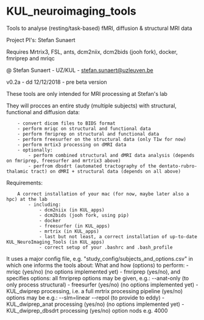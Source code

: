 # KUL_neuroimaging_tools
Tools to analyse (resting/task-based) fMRI, diffusion & structural MRI data

Project PI's: Stefan Sunaert

Requires Mrtrix3, FSL, ants, dcm2niix, dcm2bids (jooh fork), docker, fmriprep and mriqc

@ Stefan Sunaert - UZ/KUL - stefan.sunaert@uzleuven.be

v0.2a - dd 12/12/2018 - pre beta version

These tools are only intended for MRI processing at Stefan's lab

They will procces an entire study (multiple subjects) with structural, functional and diffusion data:

        - convert dicom files to BIDS format
        - perform mriqc on structural and functional data
        - perform fmriprep on structural and functional data
        - perform freesurfer on the structural data (only T1w for now) 
        - perform mrtix3 processing on dMRI data
        - optionally:
            - perform combined structural and dMRI data analysis (depends on fmriprep, freesurfer and mrtrix3 above)
            - perfrom dbsdrt (automated tractography of the dentato-rubro-thalamic tract) on dMRI + structural data (depends on all above)
 
 Requirements:
 
        A correct installation of your mac (for now, maybe later also a hpc) at the lab
            - including:
                - dcm2niix (in KUL_apps)
                - dcm2bids (jooh fork, using pip)
                - docker
                - freesurfer (in KUL_apps)
                - mrtrix (in KUL_apps)  
                - last but not least, a correct installation of up-to-date KUL_NeuroImaging_Tools (in KUL_apps)
                - correct setup of your .bashrc and .bash_profile
 
 It uses a major config file, e.g. "study_config/subjects_and_options.csv" in which one informs the tools about:
        What and how (options) to perform:
                - mriqc (yes/no) 
                    (no options implemented yet)
                - fmriprep (yes/no), and specifies options:
                    all fmriprep options may be given,
                    e.g.:
                        --anat-only (to only process structural)
                - freesurfer (yes/no) 
                    (no options implemented yet)
                - KUL_dwiprep processing, i.e. a full mrtrix processing pipeline (yes/no)
                    options may be e.g.:
                        --slm=linear --repol (to provide to eddy)
                - KUL_dwiprep_anat processing (yes/no) 
                    (no options implemented yet)
                - KUL_dwiprep_dbsdrt processing (yes/no)
                        option nods e.g. 4000
